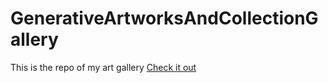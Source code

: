 # GenerativeArtworksAndCollectionGallery
This is the repo of my art gallery
<a href="https://xumpzup.github.io/GenerativeArtworksAndCollectionGallery/">Check it out</a>
